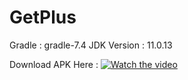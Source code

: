 # GetPlus

Gradle : gradle-7.4
JDK Version : 11.0.13

Download APK Here : 
[![Watch the video]([https://i.imgur.com/vKb2F1B.png)](https://youtu.be/vt5fpE0bzSY](https://firebasestorage.googleapis.com/v0/b/calculatorimg.appspot.com/o/vidio.mp4?alt=media&token=e3a2340d-edfd-4272-aa33-75b7dc9087b4))
